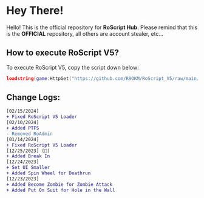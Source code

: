 # Hey There!
Hello! This is the official repository for **RoScript Hub**.
Please remind that this is the **OFFICIAL** repository, all others are account stealer, etc...
## How to execute RoScript V5?
To execute RoScript V5, copy the script down below:
```lua
loadstring(game:HttpGet("https://github.com/R9OKM/RoScript_V5/raw/main/Script"))()
```
## Change Logs:
```diff
[02/15/2024]
+ Fixed RoScript V5 Loader
[02/10/2024]
+ Added PTFS
- Removed RoAdmin
[01/14/2024]
+ Fixed RoScript V5 Loader
[12/25/2023] (🎄)
+ Added Break In
[12/24/2023]
+ Set UI Smaller
+ Added Spin Wheel for Deathrun
[12/23/2023]
+ Added Become Zombie for Zombie Attack
+ Added Put On Suit for Hole in the Wall
```
